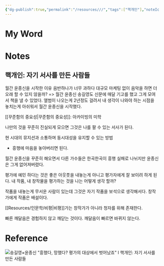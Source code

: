 ```yaml
---
{"dg-publish":true,"permalink":"/resources///","tags":["핵개인"],"noteIcon":"","created":"2023-12-19T08:58:07.439+09:00"}
---
```



# My Word

# Notes

## 핵개인: 자기 서사를 만든 사람들

월간 윤종신을 시작한 이유
음반하나가 너무 과하다
대규모 마케팅 없이 음악을 하면 더 오래 할 수 있지 않을까? => 월간 윤종신
송길영도 신문에 매달 기고를 했고 그게 모여서 책을 낼 수 있었다.
앨범이 나오는게 2년정도 걸려서 내 생각이 나와야 하는 시점을 놓치는게 아쉬워서 월간 윤종신을 시작했다.

[[꾸준함의 중요성\|꾸준함의 중요성]]: 아카이빙의 미학

나만의 것을 꾸준히 진실되게 모으면 그것은 나를 팔 수 있는 서사가 된다.

현 시대의 뮤지션과 소통하며 동시대성을 유지할 수 있는 방법

- 흥행에 마음을 놓아버리면 된다.

월간 윤종신을 꾸준히 해오면서 다른 가수들은 한곡한곡이 흥행 실패로 나뉘지만 윤종신은 그게 없어져버렸다.

평가에 예민 하다는 것은 좋은 아웃풋을 내놓는게 아니고 평가자에게 잘 보이려 하게 된다.
내 작품, 내 창작물을 평가하는 것을 나는 어떻게 생각 할까?

작품을 내놓는게 무서운 사람이 있는데 그것은 자기 작품을 보석으로 생각해서다.
창작가에게 작품은 배설이다.

[[Resources/인문학/비평\|비평]]가는 창작가가 아니라 청자를 위해 존재한다.

빠른 깨달음은 경험하지 않고 깨닫는 것이다.
깨달음이 빠르면 바뀌지 않는다.

# Reference

![송길영×윤종신 "흥했다, 망했다? 평가의 대상에서 벗어났죠" I 핵개인: 자기 서사를 만든 사람들](https://youtu.be/2zAvsHWIkiI?si=Ncf8LNY4GpP2epDJ)
